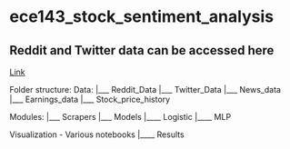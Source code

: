 # ece143_stock_sentiment_analysis

## Reddit and Twitter data can be accessed here
[Link](https://drive.google.com/drive/folders/1mq1h-McenNptKfEMdPgixeSBerZhIhnc?usp=sharing)

Folder structure:
Data: 
   |___ Reddit_Data
   |___ Twitter_Data
   |___ News_data
   |___ Earnings_data
   |___ Stock_price_history
   
Modules:
   |___ Scrapers
   |___ Models
           |____ Logistic 
           |____ MLP
           
Visualization - Various notebooks
   |____ Results
   
   

